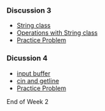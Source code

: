 ### Discussion 3

- [String class]()
- [Operations with String class]()
- [Practice Problem]()
### Dicussion 4

-  [input buffer]()
-  [cin and getline]()
-  [Practice Problem]()

  End of Week 2 
